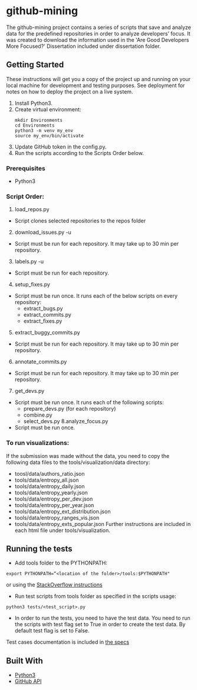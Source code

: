 # github-mining

The github-mining project contains a series of scripts that save and analyze data for the predefined repositories in order to analyze developers’ focus.
It was created to download the information used in the ​'Are Good Developers More Focused?' D​issertation included under dissertation folder.

## Getting Started

These instructions will get you a copy of the project up and running on your local machine for development and testing purposes. See deployment for notes on how to deploy the project on a live system.

1. Install Python3.
2. Create virtual environment:
    ```
	mkdir Environments
	cd Environments
	python3 -m venv my_env
	source my_env/bin/activate
	```
3. Update GitHub token in the config.py.
4. Run the scripts according to the Scripts Order below.

### Prerequisites

* Python3

### Script Order:

1. load_repos.py
- Script clones selected repositories to the repos folder

2. download_issues.py -u <owner> <project>
- Script must be run for each repository. It may take up to 30 min per repository.

3. labels.py -u <owner> <project>
- Script must be run for each repository.

4. setup_fixes.py
- Script must be run once. It runs each of the below scripts on every repository:
	* extract_bugs.py
	* extract_commits.py
	* extract_fixes.py

5. extract_buggy_commits.py <project>
- Script must be run for each repository. It may take up to 30 min per repository.

6. annotate_commits.py <project>
- Script must be run for each repository. It may take up to 30 min per repository.

7. get_devs.py
- Script must be run once. It runs each of the following scripts:
	* prepare_devs.py (for each repository)
	* combine.py
	* select_devs.py
8.analyze_focus.py
- Script must be run once.

### To run visualizations:

If the submission was made without the data, you need to copy the following data files to the tools/visualization/data directory:
* toosl/data/authors_ratio.json
* tools/data/entropy_all.json
* tools/data/entropy_daily.json
* tools/data/entropy_yearly.json
* tools/data/entropy_per_dev.json
* tools/data/entropy_per_year.json
* tools/data/entropy_ext_distribution.json
* tools/data/entropy_ranges_vis.json
* tools/data/entropy_exts_popular.json
Further instructions are included in each html file under tools/visualization.

## Running the tests

* Add tools folder to the PYTHONPATH:
```
export PYTHONPATH=“<location of the folder>/tools:$PYTHONPATH"
```
or using the [StackOverflow instructions](https://stackoverflow.com/questions/3402168/permanently-add-a-directory-to-pythonpath)
* Run test scripts from tools folder as specified in the scripts usage:
```
python3 tests/<test_script>.py
```
* In order to run the tests, you need to have the test data. You need to run the scripts with test flag set to True in order to create the test data. By default test flag is set to False.

Test cases documentation is included in [the specs](documentation/GFA_Specs_v4.pdf)

## Built With

* [Python3](https://www.python.org/download/releases/3.0/)
* [GitHub API](https://developer.github.com/v3/)

